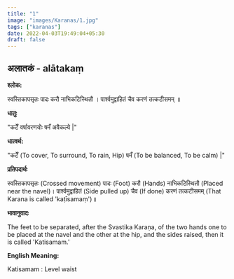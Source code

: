 ```yaml
---
title: "1"
image: "images/Karanas/1.jpg"
tags: ["karanas"]
date: 2022-04-03T19:49:04+05:30
draft: false
---
```


## अलातकं - alātakaṃ

**श्लोक:**

स्वस्तिकापसृतः पादः करौ नाभिकटिस्थितौ । पार्श्वमुद्वाहितं चैव करणं तत्कटीसमम् ॥


**धातुः**


"कटेँ वर्षावरणयोः
षमँ अवैकल्ये |"

**धात्वर्थ:**

"कटेँ (To cover, To surround, To rain, Hip)
षमँ (To be balanced, To be calm) |"


**प्रतिपदार्थः**


स्वस्तिकापसृतः (Crossed movement) पादः (Foot) करौ (Hands) नाभिकटिस्थितौ (Placed near the navel)। पार्श्वमुद्वाहितं (Side pulled up) चैव (If done) करणं तत्कटीसमम् (That Karana is called 'kaṭīsamaṃ')॥

**भावानुवादः**

The feet to be separated, after the Svastika Karaṇa, of the two hands one to be placed at the navel and the other at the hip, and the sides raised, then it is called 'Katisamam.'


**English Meaning:**

Katisamam : Level waist

